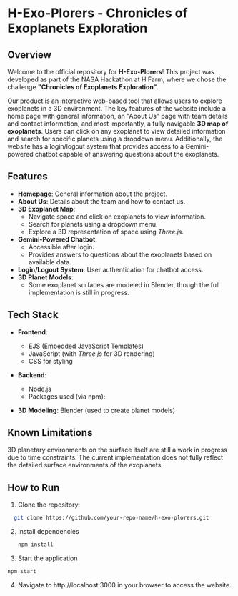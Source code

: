 # H-Exo-Plorers - Chronicles of Exoplanets Exploration

## Overview
Welcome to the official repository for **H-Exo-Plorers**! This project was developed as part of the NASA Hackathon at H Farm, where we chose the challenge **"Chronicles of Exoplanets Exploration"**.

Our product is an interactive web-based tool that allows users to explore exoplanets in a 3D environment. The key features of the website include a home page with general information, an "About Us" page with team details and contact information, and most importantly, a fully navigable **3D map of exoplanets**. Users can click on any exoplanet to view detailed information and search for specific planets using a dropdown menu. Additionally, the website has a login/logout system that provides access to a Gemini-powered chatbot capable of answering questions about the exoplanets.

## Features
- **Homepage**: General information about the project.
- **About Us**: Details about the team and how to contact us.
- **3D Exoplanet Map**: 
  - Navigate space and click on exoplanets to view information.
  - Search for planets using a dropdown menu.
  - Explore a 3D representation of space using *Three.js*.
- **Gemini-Powered Chatbot**: 
  - Accessible after login.
  - Provides answers to questions about the exoplanets based on available data.
- **Login/Logout System**: User authentication for chatbot access.
- **3D Planet Models**: 
  - Some exoplanet surfaces are modeled in Blender, though the full implementation is still in progress.

## Tech Stack
- **Frontend**: 
  - EJS (Embedded JavaScript Templates)
  - JavaScript (with *Three.js* for 3D rendering)
  - CSS for styling
- **Backend**:
  - Node.js
  - Packages used (via npm):
  
- **3D Modeling**: Blender (used to create planet models)

## Known Limitations
3D planetary environments on the surface itself are still a work in progress due to time constraints. The current implementation does not fully reflect the detailed surface environments of the exoplanets.

## How to Run
1. Clone the repository:
```bash
  git clone https://github.com/your-repo-name/h-exo-plorers.git
```
2. Install dependencies
   ```bash
   npm install
   ```
3. Start the application
```bash
npm start
```
4. Navigate to http://localhost:3000 in your browser to access the website.
